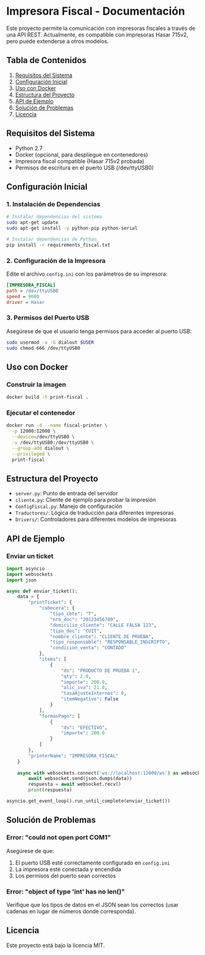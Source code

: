 # Impresora Fiscal - Documentación

Este proyecto permite la comunicación con impresoras fiscales a través de una API REST. Actualmente, es compatible con impresoras Hasar 715v2, pero puede extenderse a otros modelos.

## Tabla de Contenidos

1. [Requisitos del Sistema](#requisitos-del-sistema)
2. [Configuración Inicial](#configuración-inicial)
3. [Uso con Docker](#uso-con-docker)
4. [Estructura del Proyecto](#estructura-del-proyecto)
5. [API de Ejemplo](#api-de-ejemplo)
6. [Solución de Problemas](#solución-de-problemas)
7. [Licencia](#licencia)

## Requisitos del Sistema

- Python 2.7
- Docker (opcional, para despliegue en contenedores)
- Impresora fiscal compatible (Hasar 715v2 probada)
- Permisos de escritura en el puerto USB (/dev/ttyUSB0)

## Configuración Inicial

### 1. Instalación de Dependencias

```bash
# Instalar dependencias del sistema
sudo apt-get update
sudo apt-get install -y python-pip python-serial

# Instalar dependencias de Python
pip install -r requirements_fiscal.txt
```

### 2. Configuración de la Impresora

Edite el archivo `config.ini` con los parámetros de su impresora:

```ini
[IMPRESORA_FISCAL]
path = /dev/ttyUSB0
speed = 9600
driver = Hasar
```

### 3. Permisos del Puerto USB

Asegúrese de que el usuario tenga permisos para acceder al puerto USB:

```bash
sudo usermod -a -G dialout $USER
sudo chmod 666 /dev/ttyUSB0
```

## Uso con Docker

### Construir la imagen

```bash
docker build -t print-fiscal .
```

### Ejecutar el contenedor

```bash
docker run -d --name fiscal-printer \
  -p 12000:12000 \
  --device=/dev/ttyUSB0 \
  -v /dev/ttyUSB0:/dev/ttyUSB0 \
  --group-add dialout \
  --privileged \
  print-fiscal
```

## Estructura del Proyecto

- `server.py`: Punto de entrada del servidor
- `cliente.py`: Cliente de ejemplo para probar la impresión
- `ConfigFiscal.py`: Manejo de configuración
- `Traductores/`: Lógica de traducción para diferentes impresoras
- `Drivers/`: Controladores para diferentes modelos de impresoras

## API de Ejemplo

### Enviar un ticket

```python
import asyncio
import websockets
import json

async def enviar_ticket():
    data = {
        "printTicket": {
            "cabecera": {
                "tipo_cbte": "T",
                "nro_doc": "20123456789",
                "domicilio_cliente": "CALLE FALSA 123",
                "tipo_doc": "CUIT",
                "nombre_cliente": "CLIENTE DE PRUEBA",
                "tipo_responsable": "RESPONSABLE_INSCRIPTO",
                "condicion_venta": "CONTADO"
            },
            "items": [
                {
                    "ds": "PRODUCTO DE PRUEBA 1",
                    "qty": 2.0,
                    "importe": 200.0,
                    "alic_iva": 21.0,
                    "tasaAjusteInternos": 0,
                    "itemNegative": False
                }
            ],
            "formasPago": [
                {
                    "ds": "EFECTIVO",
                    "importe": 200.0
                }
            ]
        },
        "printerName": "IMPRESORA_FISCAL"
    }
    
    async with websockets.connect('ws://localhost:12000/ws') as websocket:
        await websocket.send(json.dumps(data))
        respuesta = await websocket.recv()
        print(respuesta)

asyncio.get_event_loop().run_until_complete(enviar_ticket())
```

## Solución de Problemas

### Error: "could not open port COM1"

Asegúrese de que:
1. El puerto USB esté correctamente configurado en `config.ini`
2. La impresora esté conectada y encendida
3. Los permisos del puerto sean correctos

### Error: "object of type 'int' has no len()"

Verifique que los tipos de datos en el JSON sean los correctos (usar cadenas en lugar de números donde corresponda).

## Licencia

Este proyecto está bajo la licencia MIT.
